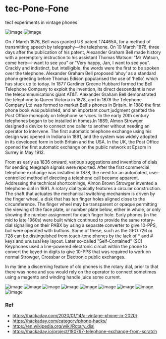 # tec-Pone-Fone
tec1 experiments in vintage phones



![image](https://user-images.githubusercontent.com/58069246/168202805-ae024a3f-457b-42f4-8221-580daef8b7c5.png)
![image](https://user-images.githubusercontent.com/58069246/168202943-2c0c08b0-3081-4cdb-be76-b571e02e5765.png)


On 7 March 1876, Bell was granted US patent 174465A, for a method of transmitting speech by telegraphy—the telephone. On 10 March 1876, three days after the publication of his patent, Alexander Graham Bell made history with a peremptory instruction to his assistant Thomas Watson:  "Mr Watson, come here—I want to see you" or "Very happy, Jan, I want to see you". Crackly and indistinct, but intelligible, the words were the first to be spoken over the telephone. Alexander Graham Bell proposed ‘ahoy’ as a standard phone greeting before Thomas Edison popularised the use of ‘hello’, which has stuck up to today. In 1877 Gardiner Greene Hubbard formed the Bell Telephone Company to exploit the invention, its direct descendant is now the telecommunications giant AT&T.  Alexander Graham Bell demonstrated the telephone to Queen Victoria in 1878, and in 1878 the Telephone Company Ltd was formed to market Bell's phones in Britain. In 1880 the first phone book was published, and an important court judgment granted the Post Office monopoly on telephone services. In the early 20th century telephones began to be installed in homes.In 1889, Almon Strowger designed a device to connect one caller to another without needing an operator to intervene. The first automatic telephone exchange using his design was opened in Indiana in 1891, and the system was widely adopted in its developed form in both Britain and the USA. In the UK, the Post Office opened the first automatic exchange on the public network at Epsom in Surrey in May 1912. 

From as early as 1836 onward, various suggestions and inventions of dials for sending telegraph signals were reported. After the first commercial telephone exchange was installed in 1878, the need for an automated, user-controlled method of directing a telephone call became apparent. Addressing the technical shortcomings, Almon Brown Strowger invented a telephone dial in 1891. A rotary dial typically features a circular construction. The shaft that actuates the mechanical switching mechanism is driven by the finger wheel, a disk that has ten finger holes aligned close to the circumference. The finger wheel may be transparent or opaque permitting the viewing of the face plate, or number plate below, either in whole, or only showing the number assignment for each finger hole. Early phones (in the mid to late 1960s) were built which continued to provide the same rotary-dial signalling on their PABX by using a separate converter to give 10-PPS, but were operated with buttons. Some of these, such as the GPO 726 or 728 can be distinguished from touch-tone phones by the lack of * and # keys and unusual key layout. Later so-called "Self-Contained" (SC) Keyphones used a line-powered electronic circuit within the phone to convert the keyed-in digits to give 10-PPS that was required to work on normal Strowger, Crossbar or Electronic public exchanges. 

In my time a discerning feature of old phones is the rotary dial, prior to that there was none and you would rely on the operator to connect sometimes using a magento and winding handle juice some current. 

![image](https://user-images.githubusercontent.com/58069246/168206616-908d8664-b4d0-42b0-8396-7389c790187a.png)
![image](https://user-images.githubusercontent.com/58069246/168206537-27ca7158-3e68-4bcf-bd54-9ae6bf842de3.png)
![image](https://user-images.githubusercontent.com/58069246/168206684-61c20efb-fb78-4746-8e9a-5a61d76b2a0f.png)
![image](https://user-images.githubusercontent.com/58069246/168206747-8075afb1-94ee-4ac5-a06d-f9186cb61c69.png)
![image](https://user-images.githubusercontent.com/58069246/168206996-e76ae2ad-1db1-4a9e-86c1-50dda3b69359.png)
![image](https://user-images.githubusercontent.com/58069246/168207018-54c6d7b8-2a0e-43ac-9fca-9cda87d7a5dc.png)
![image](https://user-images.githubusercontent.com/58069246/168207041-a9c8a1da-1db0-4617-b4cf-5f328ee902b1.png)
![image](https://user-images.githubusercontent.com/58069246/168207090-2cc5b571-edc0-457e-805f-7c07c308be26.png)
![image](https://user-images.githubusercontent.com/58069246/168207260-25f02292-9472-46e5-8f51-e8e60dbd4367.png)







### Ref
- https://hackaday.com/2020/01/14/a-vintage-phone-in-2020/
- https://hackaday.com/category/phone-hacks/
- https://en.wikipedia.org/wiki/Rotary_dial
- https://hackaday.io/project/180767-telephone-exchange-from-scratch

